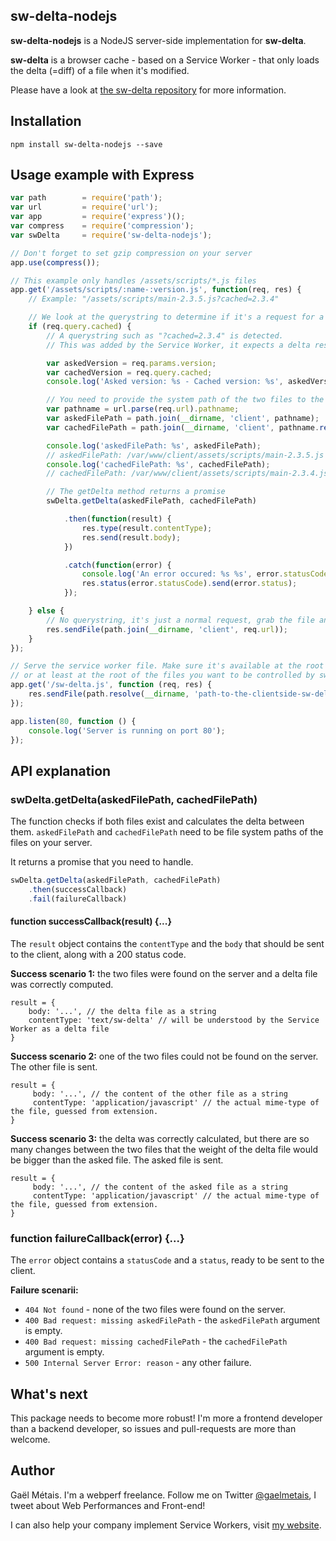 ## sw-delta-nodejs

**sw-delta-nodejs** is a NodeJS server-side implementation for **sw-delta**.

**sw-delta** is a browser cache - based on a Service Worker - that only loads the delta (=diff) of a file when it's modified.

Please have a look at [the sw-delta repository](https://github.com/gmetais/sw-delta) for more information.


## Installation

```npm install sw-delta-nodejs --save```


## Usage example with Express

```js
var path        = require('path');
var url         = require('url');
var app         = require('express')();
var compress    = require('compression');
var swDelta     = require('sw-delta-nodejs');

// Don't forget to set gzip compression on your server
app.use(compress());

// This example only handles /assets/scripts/*.js files
app.get('/assets/scripts/:name-:version.js', function(req, res) {
    // Example: "/assets/scripts/main-2.3.5.js?cached=2.3.4"

    // We look at the querystring to determine if it's a request for a delta
    if (req.query.cached) {
        // A querystring such as "?cached=2.3.4" is detected.
        // This was added by the Service Worker, it expects a delta response.

        var askedVersion = req.params.version;
        var cachedVersion = req.query.cached;
        console.log('Asked version: %s - Cached version: %s', askedVersion, cachedVersion);

        // You need to provide the system path of the two files to the sw-delta-nodejs library
        var pathname = url.parse(req.url).pathname;
        var askedFilePath = path.join(__dirname, 'client', pathname);
        var cachedFilePath = path.join(__dirname, 'client', pathname.replace(askedVersion, cachedVersion));

        console.log('askedFilePath: %s', askedFilePath);
        // askedFilePath: /var/www/client/assets/scripts/main-2.3.5.js
        console.log('cachedFilePath: %s', cachedFilePath);
        // cachedFilePath: /var/www/client/assets/scripts/main-2.3.4.js

        // The getDelta method returns a promise
        swDelta.getDelta(askedFilePath, cachedFilePath)

            .then(function(result) {
                res.type(result.contentType);
                res.send(result.body);
            })

            .catch(function(error) {
                console.log('An error occured: %s %s', error.statusCode, error.status);
                res.status(error.statusCode).send(error.status);
            });

    } else {
        // No querystring, it's just a normal request, grab the file and send it...
        res.sendFile(path.join(__dirname, 'client', req.url));
    }
});

// Serve the service worker file. Make sure it's available at the root of your server,
// or at least at the root of the files you want to be controlled by sw-delta.
app.get('/sw-delta.js', function (req, res) {
    res.sendFile(path.resolve(__dirname, 'path-to-the-clientside-sw-delta-file-in-your-file-system/sw-delta-min.js'));
});

app.listen(80, function () {
    console.log('Server is running on port 80');
});
```


## API explanation

### swDelta.getDelta(askedFilePath, cachedFilePath)

The function checks if both files exist and calculates the delta between them. `askedFilePath` and `cachedFilePath` need to be file system paths of the files on your server.

It returns a promise that you need to handle.

```js
swDelta.getDelta(askedFilePath, cachedFilePath)
    .then(successCallback)
    .fail(failureCallback)
```

#### function successCallback(result) {...}

The `result` object contains the `contentType` and the `body` that should be sent to the client, along with a 200 status code.

**Success scenario 1:** the two files were found on the server and a delta file was correctly computed.
```
result = {
    body: '...', // the delta file as a string
    contentType: 'text/sw-delta' // will be understood by the Service Worker as a delta file
}
```

**Success scenario 2:** one of the two files could not be found on the server. The other file is sent.
```
result = {
     body: '...', // the content of the other file as a string
     contentType: 'application/javascript' // the actual mime-type of the file, guessed from extension.
}
```

**Success scenario 3:** the delta was correctly calculated, but there are so many changes between the two files that the weight of the delta file would be bigger than the asked file. The asked file is sent.
```
result = {
     body: '...', // the content of the asked file as a string
     contentType: 'application/javascript' // the actual mime-type of the file, guessed from extension.
}
```


### function failureCallback(error) {...}

The `error` object contains a `statusCode` and a `status`, ready to be sent to the client.

**Failure scenarii:**
- `404 Not found` - none of the two files were found on the server.
- `400 Bad request: missing askedFilePath` - the `askedFilePath` argument is empty.
- `400 Bad request: missing cachedFilePath` - the `cachedFilePath` argument is empty.
- `500 Internal Server Error: reason` - any other failure.



## What's next

This package needs to become more robust! I'm more a frontend developer than a backend developer, so issues and pull-requests are more than welcome.



## Author
Gaël Métais. I'm a webperf freelance. Follow me on Twitter [@gaelmetais](https://twitter.com/gaelmetais), I tweet about Web Performances and Front-end!

I can also help your company implement Service Workers, visit [my website](https://www.gaelmetais.com).